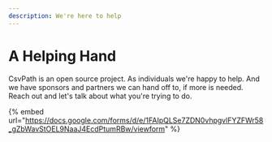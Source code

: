 ```yaml
---
description: We're here to help
---
```


# A Helping Hand

CsvPath is an open source project. As individuals we're happy to help. And we have sponsors and partners we can hand off to, if more is needed. Reach out and let's talk about what you're trying to do.



{% embed url="https://docs.google.com/forms/d/e/1FAIpQLSe7ZDN0vhpgvlFYZFWr58_gZbWavStOEL9NaaJ4EcdPtumRBw/viewform" %}

